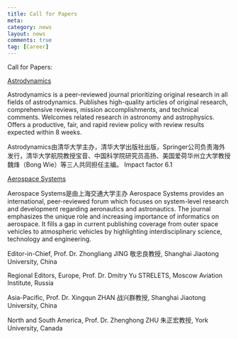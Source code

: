 ```yaml
---
title: Call for Papers
meta: 
category: news
layout: news
comments: true
tag: [Career]
---
```

Call for Papers: 

[Astrodynamics](https://link.springer.com/journal/42064)

Astrodynamics is a peer-reviewed journal prioritizing original research in all fields of astrodynamics.
Publishes high-quality articles of original research, comprehensive reviews, mission accomplishments, and technical comments.
Welcomes related research in astronomy and astrophysics.
Offers a productive, fair, and rapid review policy with review results expected within 8 weeks.

Astrodynamics由清华大学主办，清华大学出版社出版，Springer公司负责海外发行，清华大学航院教授宝音、中国科学院研究员高扬、美国爱荷华州立大学教授魏烽（Bong Wie）等三人共同担任主编。
Impact factor 6.1

[Aerospace Systems](https://www.springer.com/journal/42401/aims-and-scope)

Aerospace Systems是由上海交通大学主办
Aerospace Systems provides an international, peer-reviewed forum which focuses on system-level research and development regarding aeronautics and astronautics. The journal emphasizes the unique role and increasing importance of informatics on aerospace. It fills a gap in current publishing coverage from outer space vehicles to atmospheric vehicles by highlighting interdisciplinary science, technology and engineering. 


Editor-in-Chief, Prof. Dr. Zhongliang JING 敬忠良教授, Shanghai Jiaotong University, China

Regional Editors, Europe, Prof. Dr. Dmitry Yu STRELETS, Moscow Aviation Institute, Russia

Asia-Pacific, Prof. Dr. Xingqun ZHAN 战兴群教授, Shanghai Jiaotong University, China

North and South America, Prof. Dr. Zhenghong ZHU 朱正宏教授, York University, Canada



<!--
- [AI and Autonomous Systems](https://elspub.com/journals/artificial-intelligence-and-autonomous-systems/editorial_board/) Special Issue, Planning,Control, and Learning in Mobile Robots (Prof. Shugen Ma马书根教授, Fellow IEEE, Prof. Xin Xu, Dr. Jin Wu et al.)
- [Mathematics](https://www.mdpi.com/journal/mathematics/special_issues/09O2330789), Special Issue: Applications of Machine Learning in Spacecraft and Aerospace Systems, (  [Prof. Ming Liu 刘明教授, HIT.](http://homepage.hit.edu.cn/liuming23), Prof. Zhiqiang Ma马志强 ) ; 
- Mathematics, Special Iuuse: Mathematical Methods in Spacecraft Relative Motion (Dr. Wei Wang, Dr. Zhaohui Dang, Dr. Jihe Wang, Dr. Chengxi Zhang, Dr. Ran Sun)
- [Aerospace](https://www.mdpi.com/journal/aerospace/special_issues/U81MBDN1BK), Special Issue: Satellite Formation Flying: Dynamics and Control ( [Prof. Danil Ivanov, Federal Research Center, Russia](https://keldysh.ru/microsatellites/eng/team.html) , Prof.王继河，Prof.王伟，Prof.孙然 Dr. 吴荩) ; 
- [Applied Sciences](https://www.mdpi.com/journal/aerospace/special_issues/U81MBDN1BK), Special Issue: Autonomous Formation Systems: Guidance, Dynamics and Control, ( [Prof. Jihe Wang 王继河教授](https://tianqin.sysu.edu.cn/members/wang-ji-he) ) ; 
- Applied Sciences, Special Issue: Advances in Deep Space Probe Navigation (Dr. Mingzhen Gui, Prof. Dr. Jin Liu, Dr. Chengxi Zhang, Dr. Mingzhe Dai)
- [Symmetry](https://www.mdpi.com/journal/symmetry/special_issues/Z28KR0YVB3), Special Issue: Recent Progress in Robot Control Systems: Theory and Applications (Volume I, Volume II); 
- [AppliedMath](https://www.mdpi.com/journal/appliedmath/special_issues/E967F41N4U), Special Issue: Applied Mathematics in Robotics: Theory, Methods and Applications (Prof. Weisong Wen文伟松, Dr. Jin Wu吴荩)

<img src="{{site.url}}/images/posts/AerospaceSI.png " alt="" width="640" height="366" title="" align="" />
-->

<!--
<img src="{{site.url}}/images/posts/SI3.png " alt="" width="640" height="366" title="" align="" />
-->


<!--
<img src="{{site.url}}/images/posts/SI2.png " alt="" width="640" height="366" title="" align="" />
-->


<!--
<img src="{{site.url}}/images/posts/SI1.png " alt="" width="640" height="366" title="" align="" />
-->

